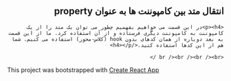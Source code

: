 <div dir="rtl">
    <h2>انتقال متد بین کامپوننت ها به عنوان property</h2>

    <p><h4>در این قسمت می خواهیم بفهمیم چطور می توان یک متد را از یک کامپوننت به کامپوننت دیگری فرستاده و از آن استفاده کرد. ما از این قسمت به بعد دوباره از همان کدهای بدون hook (کلاس-محور) استفاده می کنیم. شما هم از این کدها استفاده کنید.</h4></p>

    <br /><br /><br /><br />
</div>


<p>This project was bootstrapped with <a href="https://github.com/facebookincubator/create-react-app">Create React App</a></p>
